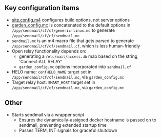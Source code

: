## Key configuration items

- [site.config.m4](site.config.m4) configures build options, not server options
- [garden_config.mc](garden_config.mc) is concatenated to the default options in `/app/sendmail/cf/cf/generic-linux.mc` to generate `/app/sendmail/cf/cf/sendmail.mc`
- `sendmail.mc` is an m4 macro file that gets parsed to generate `/app/sendmail/cf/cf/sendmail.cf`, which is less human-friendly
- Open relay functionality depends on:
  - generating a `/etc/mail/access.db` map based on the string, 'Connect:ALL RELAY'
  - `garden_config.mc` options incorporated into `sendmail.cf`
- HELO name: `confHELO_NAME` target set in `/app/sendmail/cf/cf/sendmail.mc`, via `garden_config.mc`
- Target relay host: `SMART_HOST` target set in `/app/sendmail/cf/cf/sendmail.mc`, via `garden_config.mc`

## Other
- Starts sendmail via a wrapper script
  - Ensures the dynamically-assigned docker hostname is passed on to sendmail, preventing extended startup time
  - Passes TERM, INT signals for graceful shutdown
